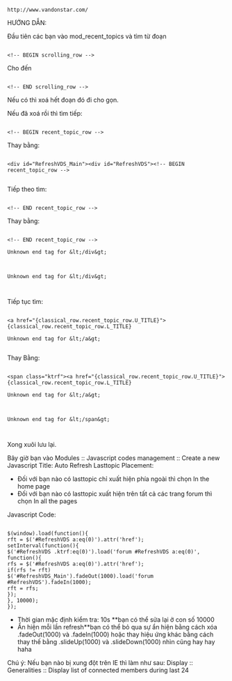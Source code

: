 ```

http://www.vandonstar.com/

```

HƯỚNG DẪN:

Đầu tiên các bạn vào mod\_recent\_topics và tìm từ đoạn

```

<!-- BEGIN scrolling_row -->

```
Cho đến

```

<!-- END scrolling_row -->
```

Nếu có thì xoá hết đoạn đó đi cho gọn.

Nếu đã xoá rồi thì tìm tiếp:

```

<!-- BEGIN recent_topic_row -->

```
Thay bằng:

```

<div id="RefreshVDS_Main"><div id="RefreshVDS"><!-- BEGIN recent_topic_row -->


```
Tiếp theo tìm:

```

<!-- END recent_topic_row -->
```

Thay bằng:

```

<!-- END recent_topic_row -->

Unknown end tag for &lt;/div&gt;



Unknown end tag for &lt;/div&gt;



```

Tiếp tục tìm:

```

<a href="{classical_row.recent_topic_row.U_TITLE}">{classical_row.recent_topic_row.L_TITLE}

Unknown end tag for &lt;/a&gt;


```

Thay Bằng:
```

<span class="ktrf"><a href="{classical_row.recent_topic_row.U_TITLE}">{classical_row.recent_topic_row.L_TITLE}

Unknown end tag for &lt;/a&gt;



Unknown end tag for &lt;/span&gt;



```

Xong xuôi lưu lại.

Bây giờ bạn vào
Modules :: Javascript codes management :: Create a new Javascript
Title: Auto Refresh Lasttopic
Placement:
- Đối với bạn nào có lasttopic chỉ xuất hiện phía ngoài thì chọn In the home page
- Đối với bạn nào có lasttopic xuất hiện trên tất cả các trang forum thì chọn In all the pages

Javascript Code:

```

$(window).load(function(){
rft = $('#RefreshVDS a:eq(0)').attr('href');
setInterval(function(){
$('#RefreshVDS .ktrf:eq(0)').load('forum #RefreshVDS a:eq(0)', function(){
rfs = $('#RefreshVDS a:eq(0)').attr('href');
if(rfs != rft)
$('#RefreshVDS_Main').fadeOut(1000).load('forum #RefreshVDS').fadeIn(1000);
rft = rfs;
});
}, 10000);
});

```

- Thời gian mặc định kiểm tra: 10s **bạn có thể sửa lại ở con số 10000
- Ẩn hiện mỗi lần refresh**bạn có thể bỏ qua sự ẩn hiện bằng cách xóa .fadeOut(1000) và .fadeIn(1000) hoặc thay hiệu ứng khác bằng cách thay thế bằng .slideUp(1000) và .slideDown(1000) nhìn cũng hay hay haha

Chú ý: Nếu bạn nào bị xung đột trên IE thì làm như sau:
Display :: Generalities :: Display list of connected members during last 24